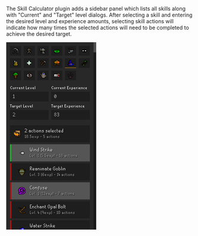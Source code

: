 The Skill Calculator plugin adds a sidebar panel which lists all skills along with "Current" and "Target" level dialogs. After selecting a skill and entering the desired level and experience amounts, selecting skill actions will indicate how many times the selected actions will need to be completed to achieve the desired target.

![](img/skill-calculator/skill_calculator_example.png)
